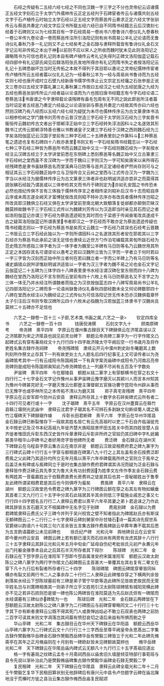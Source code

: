 <!-- { "loadSidebar": true } -->
　　石经之传疑有二五经六经七经之不同也汉魏一字三字之不分也灵帝纪云诏诸儒正五经文字刻石立于太学门外儒林传云正定五经刋于石碑宦者传云与诸儒共刻五经文字于石卢植传云时始立太学石经以正五经文字而蔡邕传云奏求正定六经文字张驯传云与蔡邕共奏定六经文字后汉书所载五经六经已自不同隋书经籍志云后汉镌刻七经着于石碑则又以为七经其目有一字石经周易一卷尚书六卷鲁诗六卷仪礼九卷春秋一卷公羊传九卷论语一卷而蔡邕传注所引洛阳记则有尚书周易公羊礼记论语而无鲁诗仪礼春秋乃多一礼记则又不止七经矣考之金石録与隶释所载皆有鲁诗仪礼金石文字记云茍非传拓之本出于神以前则不应以宋人之所收而魏时犹未见此则洛阳记之疎略隋书为可信也若礼记则本自有碑卢植传云考礼记失得刋正碑文洛阳伽蓝记载石经四部中有礼记邵氏闻见后録洛阳张氏发地所得亦有礼记而隋书失之者按洛阳记云礼记十五碑悉崩坏岂当时无传拓之本故不得列于其目耶以愚论之灵帝纪儒林传宦者传卢植传所云五经者葢以仪礼礼记为一经春秋公羊为一经与周易尚书鲁诗而为五经实则七经也唐开成时立石壁九经新唐书儒学传序止云文宗定五经镵之石张参是正讹文三卷亦曰五经文字葢礼兼三礼春秋兼三传故曰五经汉之七经为五经犹唐之九经为五经也蔡邕张驯传所云六经者益以论语而为六也按旧唐书经籍志有今字石经论语二卷蔡邕注书唐谓之今字隶释载论语残碑有盍毛包周有无不同之説此即邕所注者葢当时诏定者五经邕乃奏定六经益之以论语张驯与蔡邕共奏定六经故其传亦曰六经也然则汉碑乃有八经而以五经六经七经为疑犹为未尽也儒林传序云为古文篆隶体书法以相参检树之学门魏书刘芳传亦云昔汉世造三字石经于太学则汉石经为三字矣晋书衞恒传云魏初传古文者出于邯郸淳正始中立三字石经转失淳法因科斗之名遂效其形魏书江式传云邯郸淳特善仓雅以书教诸皇子又建三字石经于汉碑之西则魏石经为三字矣洛阳伽蓝记云汉国子堂前有三种字石经二十五碑表里刻之作篆科斗三种蔡邕笔之遗迹也复有石碑四十八枚亦表里书则又有一字石经矣隋书经籍志以一字石经七种三字石经三种皆为蔡邕所书而云魏正始中又立一字石经则魏石经为一字矣按水经注云汉碑五经立于太学讲堂前悉在东侧碑上悉刻蔡邕等名魏正始中又立古篆隶三字石经树之堂西虽不言汉碑为一字而于魏曰三字则汉为一字可知矣唐宋以来所得石经残碑悉是隶书虽缺蔡邕名而堂溪典马日防等与邕共正定诸经者俨然尚存则可与之相证其云三字石经魏正始中立与卫恒传合又云树之堂西与江式传合汉为一字魏为三字当以水经注为据儒林传序云为古文篆隶三体者非也赵明诚洪适亦尝非之而莫得其説张縯石经跋乃谓邕或以三体参检其文而书丹于碑则定为亦如孔安国之书传恐未必然也按纪传俱不言有三体独于儒林传序言之者相传梁刘昭补后汉书十志而昭自序云序或未周志遂全阙天才富愽犹俟改具则昭不特补志序亦有改具者儒林传序岂昭之所改具耶汉魏俱立石经又俱在太学讲堂前至南北朝大致頺落复徙邺都亦颠倒茫昧汉魏莫辨故魏书于三字石经江式传以为魏建刘芳传以为汉造即当时亲见其石而记之者如洛阳伽蓝记亦谓三字石经为蔡邕遗迹昭生其时而仕于梁惑于传闻奋笔改具遂成千古之疑耳洛阳伽蓝记所谓表里书者即汉之一字石经而不敢亦定为蔡邕遗迹传疑也隋书经籍志则以一字石经为蔡邕书是矣而又云魏立一字石经乃其误也石经考云晋魏二书皆云立三字石经此独以为一字则所谓因科斗之名遂效其形者安在耶若其以三字石经亦为蔡邕书此承前之误无足怪也隶续云近世方勺作泊宅编载其弟匋所跋石经为范史隋志所惑指三体字者为汉一体字者为魏至公羊碑有马日防等名乃云魏世用其所正定之本因存其名可谓谬论以愚考之若曰汉魏所立皆为三字而一字者立于何时若曰一字三字皆为汉刻而正始中所立者何在若曰魏立者一字而公羊碑上乃有马日防等名诸史譌错众説舛谬惟赵明诚洪适皆以一字者为汉三字者为魏不易之论也金石文字记云伽蓝记二十五碑为三体字四十八碑表里隶书水经注谓汉碑在堂东侧而四十八碑为魏经在堂西乃洛阳记不言东侧而云堂前有四十六枚上有马日防蔡邕名又不言字之为三体一体无乃并水经注所谓魏者而指之为汉欤按伽蓝志四十八碑写周易尚书公羊礼记四部洛阳记少二碑而多一论语尚缺鲁诗仪礼春秋四部经数未全又何论碑数耶四十八碑在堂西水经注以为魏经证之江式传似为可信洛阳记世无传本恐亦汉魏俱载章怀太子引注后汉书则专取汉碑所云四十六枚未必指魏为汉若伽蓝三体隶书于汉魏尚且莫辨二十五碑亦不足信也

　　六艺之一録卷一百十三
<子部,艺术类,书画之属,六艺之一录>
　　钦定四库全书
　　六艺之一録卷一百十四　　　钱唐倪涛撰
　　石刻文字九十
　　顾南原碑考
　　帝尧碑　熹平四年　字原云在濮州集古録目天下碑録俱云在济隂县误以汉之济隂郡为宋之济隂县也説见前灵台碑下　额题云帝尧碑三篆字为一行字作隂文凸起碑式云有穿有棊局纹文十九行行四十四字故济陵太守平阙后空一行书歳月及将作吏姓名集古録作尧祠碑
　　帝尧残碑隂　隶续云开元中濮州刺史赵冬曦磨其上数列刻所作祭文止存其下一列有故吏处士九人题名后四行纪事无上文可读传者以为尧庙碑隂考其中一行有云成阳令陈国阙其一下有真字案尧庙碑中成阳令乃河南吕亮帝尧碑则是成阳令陈国郑眞知此乃帝尧碑隂也上一列磨不尽尚有五百及千字数处
　　尹宙碑　熹平四年　今在鄢陵县　额题从铭二篆字上有穿额横书在穿之右文十四行行二十七字金石文字记作豫州从事尹宙碑云豫字磨灭以其颍川人而言本州知其为豫州今碑甚完好无一字磨灭惟云仕郡歴主簿督邮五官掾功曹守昆阳令州辟从事而已无豫字也或亭林所见之本传拓不清以为磨灭耳
　　郑子真宅舎残碑　熹平四年　字原云在云安军即今防州云安县　隶释云所存其上十数字余石碎矣碑式云所有者二十四行可见者行或十一字
　　沈子琚碑　熹平五年　字原云在汉州墨寳云在緜竹县緜江堰侧光武庙中　隶释云沈君字子琚其名不可辨石多剥缺文句断续蜀人谓之緜竹江堰碑天下碑録琚作璩
　　斥彰长田君断碑　熹平六年　字原云在华州华隂县　金石録云碑已断裂惟存下一叚故其姓名皆亡有云先高祖时以吏二千石自齐临淄徙充关中按史记及汉书本纪高祖九年徙齐楚大族昭屈景怀田五姓关中而其四姓皆楚人自齐徙者惟田氏斥彰东西汉史皆作斥章隶释云斥彰非所终之官姑仍其旧碑中字札妩媚甚类华租华山亭碑书之者好用竒字皆他碑所无者
　　费泛碑　金石録云在湖州天下碑録云在乌程县字原云集古云在南京非是　额题云汉故梁相费府君之碑九篆字为三行碑式云碑十行行五十字穿与额相直在碑第八九十行之上其左盖有余石按费泛即费鳯之父此碑乃其适孙均所立无年月鳯以熹平六年卒碑载鳯所终之官则立于鳯卒之后盖泛未有碑或与鳯碑同立于是时也集古録作费府君碑谓其讳况而疑为泛金石録与隶释皆作费泛碑云其先季文为鲁大夫有功封费因为姓季文左传作季友金石録云费有两姓其一音蜚嬴姓出于伯翳费直费长房费祎之徒是其后也其一音秘姬姓出于鲁季友此碑所谓梁相费君是其后也今则俱呼为蜚矣
　　费鳯碑　熹平六年　隶释云在湖州　额题云汉故堂邑令费君之碑九篆字为三行碑图云额在穿之右其左有物如螭垂其首者三文九行行三十五字中分其石此铭居其半其余则低三字载施业戚忠之事又七行行四十四字题名五行行二人隶释云费君以熹平六年卒其妻之弟卜君追诔之乃作此碑其辞皆五言石磨灭文不相属碑中无名字见于别碑
　　费鳯别碑　金石録以为费君碑隂隶释云费氏父子三碑今并列于吴兴校宫之壁不知者指此为碑隂赵氏亦有斯误无额碑图云二十二行行二十七字隶释云碑刻舅家中孙甘陵石诗一篇其诗先叙世系官爵继以韵语六十句其三句六言余皆五言集古録作费鳯碑跋云卒葬年夀不载其后悉为五言韵语葢欧公未见前碑也
　　徐氏纪产碑　光和元年　舆地碑目云在云安军即今夔州府云安县　碑图云碑上若有额已漫灭而石纹尚有两旁有龙虎其辞十八行行三十五字隶释云其辞云光和元年五月中旬金广延母自伤纪考妣徐氏元初产永夀元年出门托躯金掾季本自此之后其石半灭所存者其下叚尔
　　陈球碑　光和二年　金石録云在下邳字原云在淮阳军下邳即今邳县属淮安府宋属淮阳军　额题云汉故太尉陈公之碑八篆字为两行字作隂文凸起碑图云圭首甚大一晕覆其左其右复有二晕文在穿下凡十九行后有裂者所存者行二十四字
　　陈球碑隂　碑图云碑隂穿晕皆同纵横亦有裂文前两行书二人之事余存二十行行二人隶释云此碑惟存穿之下横两列余皆剥落矣水经云下邳陈球墓前有三碑是弟子管宁华歆等造此碑所见皆故吏故民而无管华姓名岂与刘寛碑相类其一则弟子所立乎又姓苑引汉太尉陈球碑隂有城阳炅横此碑亦不见之若非石损则恐是彼一碑也陈公两碑皆在淮阳莫适为先后赵氏但有一碑隂而水经谓墓有三碑似亦碑隂为一也
　　陈球后碑　光和二年　金石録云两碑皆在下邳额题云汉故太尉陈公之碑八篆字为二行碑图云与前碑穿晕略同文二十行行三十七字其下亦有断者隶释云公既不得其死门人或畏惮凶焰必不敢立石双表也两碑之前防二百字可读其末则文字凋落岂其间葢有愤怼哀切之语后来益有所惧而剔之乎
　　华山亭碑　光和二年　集古録目云在华州天下碑録云在华阳县　额题云西岳华山亭碑六篆字为二行碑式云文十六行行三十三字西岳至尊平阙皇帝永思髙出二字集古録作樊毅脩华岳碑金石録作樊毅西岳碑华岳有樊毅三碑皆立于光和二年此碑先脩斋亭在其年之正月脩庙则在十月别有一碑欧赵皆未见碑额故莫辨也
　　脩华岳碑　光和二年　天下碑録云在华隂岳庙内碑式云无额凡十九行行三十五字髙祖应道出
　　格一字有碁局之纹碑云孟冬十月斋祠西岳以庙舍旧久墙屋倾亚特部行事荀班与县令先谠以渐补治此乃是樊毅脩庙碑集古録作樊毅华庙碑金石録无樊毅二字
　　复民租碑　光和二年　天下碑録云在华隂县　隶释云此碑全载光和二年十二月壬午樊毅乞复华下民租田算状别无他辞碑后有唐兴元中县令卢仿题字云碑在庙北隟地没于荒榛时方徙之县治云集古録作脩西岳庙复民赋颂
